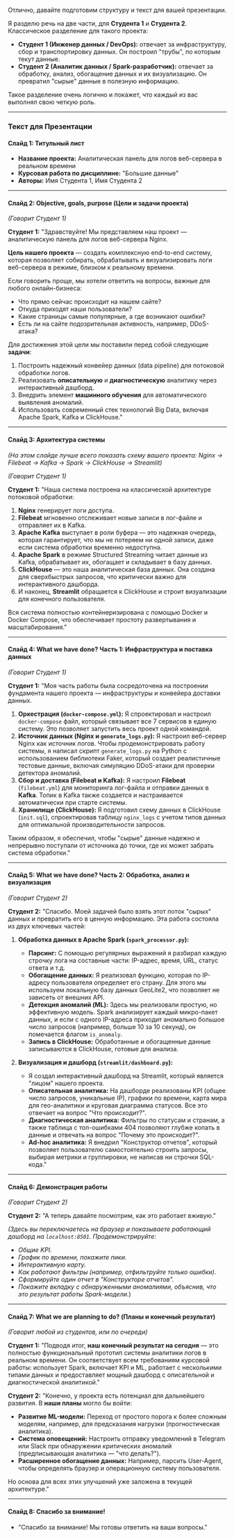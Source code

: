 Отлично, давайте подготовим структуру и текст для вашей презентации.

Я разделю речь на две части, для **Студента 1** и **Студента 2**. Классическое разделение для такого проекта:
*   **Студент 1 (Инженер данных / DevOps):** отвечает за инфраструктуру, сбор и транспортировку данных. Он построил "трубы", по которым текут данные.
*   **Студент 2 (Аналитик данных / Spark-разработчик):** отвечает за обработку, анализ, обогащение данных и их визуализацию. Он превратил "сырые" данные в полезную информацию.

Такое разделение очень логично и покажет, что каждый из вас выполнял свою четкую роль.

---

### Текст для Презентации

#### **Слайд 1: Титульный лист**

*   **Название проекта:** Аналитическая панель для логов веб-сервера в реальном времени
*   **Курсовая работа по дисциплине:** "Большие данные"
*   **Авторы:** Имя Студента 1, Имя Студента 2

---

#### **Слайд 2: Objective, goals, purpose (Цели и задачи проекта)**

*(Говорит Студент 1)*

**Студент 1:** "Здравствуйте! Мы представляем наш проект — аналитическую панель для логов веб-сервера Nginx.

**Цель нашего проекта** — создать комплексную end-to-end систему, которая позволяет собирать, обрабатывать и визуализировать логи веб-сервера в режиме, близком к реальному времени.

Если говорить проще, мы хотели ответить на вопросы, важные для любого онлайн-бизнеса:
*   Что прямо сейчас происходит на нашем сайте?
*   Откуда приходят наши пользователи?
*   Какие страницы самые популярные, а где возникают ошибки?
*   Есть ли на сайте подозрительная активность, например, DDoS-атака?

Для достижения этой цели мы поставили перед собой следующие **задачи**:
1.  Построить надежный конвейер данных (data pipeline) для потоковой обработки логов.
2.  Реализовать **описательную** и **диагностическую** аналитику через интерактивный дашборд.
3.  Внедрить элемент **машинного обучения** для автоматического выявления аномалий.
4.  Использовать современный стек технологий Big Data, включая Apache Spark, Kafka и ClickHouse."

---

#### **Слайд 3: Архитектура системы**

*(На этом слайде лучше всего показать схему вашего проекта: Nginx → Filebeat → Kafka → Spark → ClickHouse → Streamlit)*

*(Говорит Студент 1)*

**Студент 1:** "Наша система построена на классической архитектуре потоковой обработки:

1.  **Nginx** генерирует логи доступа.
2.  **Filebeat** мгновенно отслеживает новые записи в лог-файле и отправляет их в Kafka.
3.  **Apache Kafka** выступает в роли буфера — это надежная очередь, которая гарантирует, что мы не потеряем ни одной записи, даже если система обработки временно недоступна.
4.  **Apache Spark** в режиме Structured Streaming читает данные из Kafka, обрабатывает их, обогащает и складывает в базу данных.
5.  **ClickHouse** — это наша аналитическая база данных. Она создана для сверхбыстрых запросов, что критически важно для интерактивного дашборда.
6.  И наконец, **Streamlit** обращается к ClickHouse и строит визуализации для конечного пользователя.

Вся система полностью контейнеризирована с помощью Docker и Docker Compose, что обеспечивает простоту развертывания и масштабирования."

---

#### **Слайд 4: What we have done? Часть 1: Инфраструктура и поставка данных**

*(Говорит Студент 1)*

**Студент 1:** "Моя часть работы была сосредоточена на построении фундамента нашего проекта — инфраструктуры и конвейера доставки данных.

1.  **Оркестрация (`docker-compose.yml`):** Я спроектировал и настроил `docker-compose` файл, который связывает все 7 сервисов в единую систему. Это позволяет запустить весь проект одной командой.
2.  **Источник данных (Nginx и `generate_logs.py`):** Я настроил веб-сервер Nginx как источник логов. Чтобы продемонстрировать работу системы, я написал скрипт `generate_logs.py` на Python с использованием библиотеки Faker, который создает реалистичные тестовые данные, включая симуляцию DDoS-атаки для проверки детектора аномалий.
3.  **Сбор и доставка (Filebeat и Kafka):** Я настроил **Filebeat** (`filebeat.yml`) для мониторинга лог-файла и отправки данных в **Kafka**. Топик в Kafka также создается и настраивается автоматически при старте системы.
4.  **Хранилище (ClickHouse):** Я подготовил схему данных в ClickHouse (`init.sql`), спроектировав таблицу `nginx_logs` с учетом типов данных для оптимальной производительности запросов.

Таким образом, я обеспечил, чтобы "сырые" данные надежно и непрерывно поступали от источника до точки, где их может забрать система обработки."

---

#### **Слайд 5: What we have done? Часть 2: Обработка, анализ и визуализация**

*(Говорит Студент 2)*

**Студент 2:** "Спасибо. Моей задачей было взять этот поток "сырых" данных и превратить его в ценную информацию. Эта работа состояла из двух ключевых частей:

1.  **Обработка данных в Apache Spark (`spark_processor.py`):**
    *   **Парсинг:** С помощью регулярных выражений я разбирал каждую строчку лога на составные части: IP-адрес, время, URL, статус ответа и т.д.
    *   **Обогащение данных:** Я реализовал функцию, которая по IP-адресу пользователя определяет его страну. Для этого мы используем локальную базу данных GeoLite2, что позволяет не зависеть от внешних API.
    *   **Детекция аномалий (ML):** Здесь мы реализовали простую, но эффективную модель. Spark анализирует каждый микро-пакет данных, и если с одного IP-адреса приходит аномально большое число запросов (например, больше 10 за 10 секунд), он помечается флагом `is_anomaly`.
    *   **Запись в ClickHouse:** Обработанные и обогащенные данные записываются в ClickHouse, готовые для анализа.

2.  **Визуализация и дашборд (`streamlit/dashboard.py`):**
    *   Я создал интерактивный дашборд на Streamlit, который является "лицом" нашего проекта.
    *   **Описательная аналитика:** На дашборде реализованы KPI (общее число запросов, уникальные IP), графики по времени, карта мира для гео-аналитики и круговая диаграмма статусов. Все это отвечает на вопрос "Что происходит?".
    *   **Диагностическая аналитика:** Фильтры по статусам и странам, а также таблица с топ-ошибками 404 позволяют глубже копать в данные и отвечать на вопрос "Почему это происходит?".
    *   **Ad-hoc аналитика:** Я внедрил "Конструктор отчетов", который позволяет пользователю самостоятельно строить запросы, выбирая метрики и группировки, не написав ни строчки SQL-кода."

---

#### **Слайд 6: Демонстрация работы**

*(Говорит Студент 2)*

**Студент 2:** "А теперь давайте посмотрим, как это работает вживую."

*(Здесь вы переключаетесь на браузер и показываете работающий дашборд на `localhost:8501`. Продемонстрируйте:*
*   *Общие KPI.*
*   *График по времени, покажите пики.*
*   *Интерактивную карту.*
*   *Как работают фильтры (например, отфильтруйте только ошибки).*
*   *Сформируйте один отчет в "Конструкторе отчетов".*
*   *Покажите вкладку с обнаруженными аномалиями, объяснив, что это результат работы Spark-модели.*)

---

#### **Слайд 7: What we are planning to do? (Планы и конечный результат)**

*(Говорит любой из студентов, или по очереди)*

**Студент 1:** "Подводя итог, **наш конечный результат на сегодня** — это полностью функциональный прототип системы аналитики логов в реальном времени. Он соответствует всем требованиям курсовой работы: использует Spark, включает KPI и ML, работает с несколькими типами данных и предоставляет мощный дашборд с описательной и диагностической аналитикой."

**Студент 2:** "Конечно, у проекта есть потенциал для дальнейшего развития. В **наши планы** могло бы войти:
*   **Развитие ML-модели:** Переход от простого порога к более сложным моделям, например, для предсказания нагрузки (прогностическая аналитика).
*   **Система оповещений:** Настроить отправку уведомлений в Telegram или Slack при обнаружении критических аномалий (предписывающая аналитика — "что делать?").
*   **Расширенное обогащение данных:** Например, парсить User-Agent, чтобы определять браузер и операционную систему пользователя.

Но основа для всех этих улучшений уже заложена в текущей архитектуре."

---

#### **Слайд 8: Спасибо за внимание!**

*   "Спасибо за внимание! Мы готовы ответить на ваши вопросы."